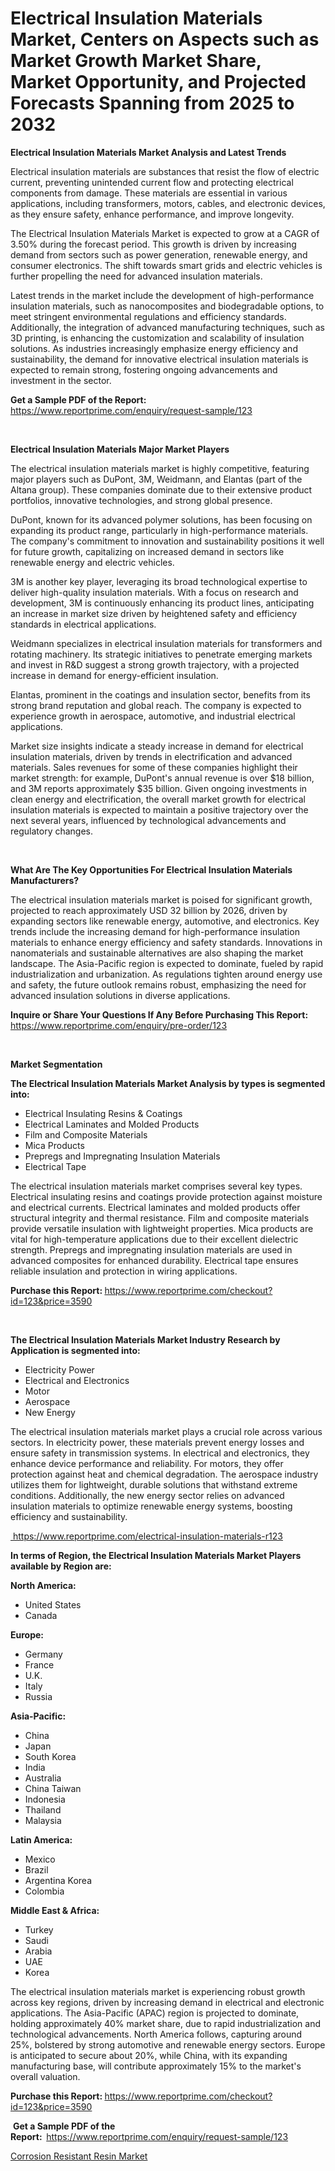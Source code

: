 <p><h1>Electrical Insulation Materials Market, Centers on Aspects such as Market Growth Market Share, Market Opportunity, and Projected Forecasts Spanning from 2025 to 2032</h1></p><p><strong>Electrical Insulation Materials Market Analysis and Latest Trends</strong></p>
<p><p>Electrical insulation materials are substances that resist the flow of electric current, preventing unintended current flow and protecting electrical components from damage. These materials are essential in various applications, including transformers, motors, cables, and electronic devices, as they ensure safety, enhance performance, and improve longevity.</p><p>The Electrical Insulation Materials Market is expected to grow at a CAGR of 3.50% during the forecast period. This growth is driven by increasing demand from sectors such as power generation, renewable energy, and consumer electronics. The shift towards smart grids and electric vehicles is further propelling the need for advanced insulation materials.</p><p>Latest trends in the market include the development of high-performance insulation materials, such as nanocomposites and biodegradable options, to meet stringent environmental regulations and efficiency standards. Additionally, the integration of advanced manufacturing techniques, such as 3D printing, is enhancing the customization and scalability of insulation solutions. As industries increasingly emphasize energy efficiency and sustainability, the demand for innovative electrical insulation materials is expected to remain strong, fostering ongoing advancements and investment in the sector.</p></p>
<p><strong>Get a Sample PDF of the Report:&nbsp;</strong> <a href="https://www.reportprime.com/enquiry/request-sample/123?utm_campaign=2175&utm_medium=2&utm_source=Github&utm_content=ia&utm_term=17032025&utm_id=electrical-insulation-materials">https://www.reportprime.com/enquiry/request-sample/123</a></p>
<p>&nbsp;</p>
<p><strong>Electrical Insulation Materials Major Market Players</strong></p>
<p><p>The electrical insulation materials market is highly competitive, featuring major players such as DuPont, 3M, Weidmann, and Elantas (part of the Altana group). These companies dominate due to their extensive product portfolios, innovative technologies, and strong global presence.</p><p>DuPont, known for its advanced polymer solutions, has been focusing on expanding its product range, particularly in high-performance materials. The company's commitment to innovation and sustainability positions it well for future growth, capitalizing on increased demand in sectors like renewable energy and electric vehicles.</p><p>3M is another key player, leveraging its broad technological expertise to deliver high-quality insulation materials. With a focus on research and development, 3M is continuously enhancing its product lines, anticipating an increase in market size driven by heightened safety and efficiency standards in electrical applications.</p><p>Weidmann specializes in electrical insulation materials for transformers and rotating machinery. Its strategic initiatives to penetrate emerging markets and invest in R&D suggest a strong growth trajectory, with a projected increase in demand for energy-efficient insulation.</p><p>Elantas, prominent in the coatings and insulation sector, benefits from its strong brand reputation and global reach. The company is expected to experience growth in aerospace, automotive, and industrial electrical applications.</p><p>Market size insights indicate a steady increase in demand for electrical insulation materials, driven by trends in electrification and advanced materials. Sales revenues for some of these companies highlight their market strength: for example, DuPont's annual revenue is over $18 billion, and 3M reports approximately $35 billion. Given ongoing investments in clean energy and electrification, the overall market growth for electrical insulation materials is expected to maintain a positive trajectory over the next several years, influenced by technological advancements and regulatory changes.</p></p>
<p>&nbsp;</p>
<p><strong>What Are The Key Opportunities For Electrical Insulation Materials Manufacturers?</strong></p>
<p><p>The electrical insulation materials market is poised for significant growth, projected to reach approximately USD 32 billion by 2026, driven by expanding sectors like renewable energy, automotive, and electronics. Key trends include the increasing demand for high-performance insulation materials to enhance energy efficiency and safety standards. Innovations in nanomaterials and sustainable alternatives are also shaping the market landscape. The Asia-Pacific region is expected to dominate, fueled by rapid industrialization and urbanization. As regulations tighten around energy use and safety, the future outlook remains robust, emphasizing the need for advanced insulation solutions in diverse applications.</p></p>
<p><strong>Inquire or Share Your Questions If Any Before Purchasing This Report:</strong> <a href="https://www.reportprime.com/enquiry/pre-order/123?utm_campaign=2175&utm_medium=2&utm_source=Github&utm_content=ia&utm_term=17032025&utm_id=electrical-insulation-materials">https://www.reportprime.com/enquiry/pre-order/123</a></p>
<p>&nbsp;</p>
<p><strong>Market Segmentation</strong></p>
<p><strong>The Electrical Insulation Materials Market Analysis by types is segmented into:</strong></p>
<p><ul><li>Electrical Insulating Resins & Coatings</li><li>Electrical Laminates and Molded Products</li><li>Film and Composite Materials</li><li>Mica Products</li><li>Prepregs and Impregnating Insulation Materials</li><li>Electrical Tape</li></ul></p>
<p><p>The electrical insulation materials market comprises several key types. Electrical insulating resins and coatings provide protection against moisture and electrical currents. Electrical laminates and molded products offer structural integrity and thermal resistance. Film and composite materials provide versatile insulation with lightweight properties. Mica products are vital for high-temperature applications due to their excellent dielectric strength. Prepregs and impregnating insulation materials are used in advanced composites for enhanced durability. Electrical tape ensures reliable insulation and protection in wiring applications.</p></p>
<p><strong>Purchase this Report:&nbsp;</strong><a href="https://www.reportprime.com/checkout?id=123&price=3590&utm_campaign=2175&utm_medium=2&utm_source=Github&utm_content=ia&utm_term=17032025&utm_id=electrical-insulation-materials">https://www.reportprime.com/checkout?id=123&price=3590</a></p>
<p>&nbsp;</p>
<p><strong>The Electrical Insulation Materials Market Industry Research by Application is segmented into:</strong></p>
<p><ul><li>Electricity Power</li><li>Electrical and Electronics</li><li>Motor</li><li>Aerospace</li><li>New Energy</li></ul></p>
<p><p>The electrical insulation materials market plays a crucial role across various sectors. In electricity power, these materials prevent energy losses and ensure safety in transmission systems. In electrical and electronics, they enhance device performance and reliability. For motors, they offer protection against heat and chemical degradation. The aerospace industry utilizes them for lightweight, durable solutions that withstand extreme conditions. Additionally, the new energy sector relies on advanced insulation materials to optimize renewable energy systems, boosting efficiency and sustainability.</p></p>
<p><a href="https://www.reportprime.com/electrical-insulation-materials-r123?utm_campaign=2175&utm_medium=2&utm_source=Github&utm_content=ia&utm_term=17032025&utm_id=electrical-insulation-materials">&nbsp;https://www.reportprime.com/electrical-insulation-materials-r123</a></p>
<p><strong>In terms of Region, the Electrical Insulation Materials Market Players available by Region are:</strong></p>
<p>
    <p> <strong> North America: </strong>
        <ul>
            <li>United States</li>
            <li>Canada</li>
        </ul>
        </p> 
    <p> <strong> Europe: </strong>
        <ul>
            <li>Germany</li>
            <li>France</li>
            <li>U.K.</li>
            <li>Italy</li>
            <li>Russia</li>
        </ul>
        </p> 
    <p> <strong> Asia-Pacific: </strong>
        <ul>
            <li>China</li>
            <li>Japan</li>
            <li>South Korea</li>
            <li>India</li>
            <li>Australia</li>
            <li>China Taiwan</li>
            <li>Indonesia</li>
            <li>Thailand</li>
            <li>Malaysia</li>
        </ul>
        </p> 
    <p> <strong> Latin America: </strong>
        <ul>
            <li>Mexico</li>
            <li>Brazil</li>
            <li>Argentina Korea</li>
            <li>Colombia</li>
        </ul>
        </p> 
    <p> <strong> Middle East & Africa: </strong>
        <ul>
            <li>Turkey</li>
            <li>Saudi</li>
            <li>Arabia</li>
            <li>UAE</li>
            <li>Korea</li>
        </ul>
    </p>
    </p>
<p><p>The electrical insulation materials market is experiencing robust growth across key regions, driven by increasing demand in electrical and electronic applications. The Asia-Pacific (APAC) region is projected to dominate, holding approximately 40% market share, due to rapid industrialization and technological advancements. North America follows, capturing around 25%, bolstered by strong automotive and renewable energy sectors. Europe is anticipated to secure about 20%, while China, with its expanding manufacturing base, will contribute approximately 15% to the market's overall valuation.</p></p>
<p><strong>Purchase this Report: </strong><a href="https://www.reportprime.com/checkout?id=123&price=3590&utm_campaign=2175&utm_medium=2&utm_source=Github&utm_content=ia&utm_term=17032025&utm_id=electrical-insulation-materials">https://www.reportprime.com/checkout?id=123&price=3590</a></p>
<p>&nbsp;<strong>Get a Sample PDF of the Report:&nbsp;&nbsp;</strong><a href="https://www.reportprime.com/enquiry/request-sample/123?utm_campaign=2175&utm_medium=2&utm_source=Github&utm_content=ia&utm_term=17032025&utm_id=electrical-insulation-materials">https://www.reportprime.com/enquiry/request-sample/123</a></p>
<p><strong></strong></p>
<p><p><a href="https://github.com/JosephineMcguire65/Market-Research-Report-List-2/blob/main/corrosion-resistant-resin-market.md?utm_campaign=2175&utm_medium=2&utm_source=Github&utm_content=ia&utm_term=17032025&utm_id=electrical-insulation-materials">Corrosion Resistant Resin Market</a></p></p>